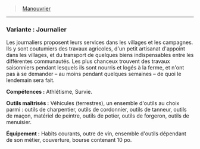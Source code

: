 ﻿---
!SubBackgroundItem
Abilities: Athlétisme, Survie.
MasteredTools: "Véhicules (terrestres), un ensemble d'outils au choix parmi : outils de charpentier, outils de cordonnier, outils de tanneur, outils de maçon, matériel de peintre, outils de potier, outils de forgeron, outils de menuisier."
Equipment: Habits courants, outre de vin, ensemble d'outils dépendant de son métier, couverture, bourse contenant 10 po.
Id: background_manouvrier_hd.md#variante--journalier
ParentLink: background_manouvrier_hd.md#manouvrier
Name: 'Variante : Journalier'
ParentName: Manouvrier
NameLevel: 3
Attributes: {}
AttributesDictionary: >+
  {}

Description: >+
  Les journaliers proposent leurs services dans les villages et les campagnes. Ils y sont coutumiers des travaux agricoles, d'un petit artisanat d'appoint dans les villages, et du transport de quelques biens indispensables entre les différentes communautés. Les plus chanceux trouvent des travaux saisonniers pendant lesquels ils sont nourris et logés à la ferme, et n'ont pas à se demander – au moins pendant quelques semaines – de quoi le lendemain sera fait.

---
> [Manouvrier](hd_background_manouvrier.md)

---

### Variante : Journalier

Les journaliers proposent leurs services dans les villages et les campagnes. Ils y sont coutumiers des travaux agricoles, d'un petit artisanat d'appoint dans les villages, et du transport de quelques biens indispensables entre les différentes communautés. Les plus chanceux trouvent des travaux saisonniers pendant lesquels ils sont nourris et logés à la ferme, et n'ont pas à se demander – au moins pendant quelques semaines – de quoi le lendemain sera fait.

**Compétences :** Athlétisme, Survie.

**Outils maîtrisés :** Véhicules (terrestres), un ensemble d'outils au choix parmi : outils de charpentier, outils de cordonnier, outils de tanneur, outils de maçon, matériel de peintre, outils de potier, outils de forgeron, outils de menuisier.

**Équipement :** Habits courants, outre de vin, ensemble d'outils dépendant de son métier, couverture, bourse contenant 10 po.

